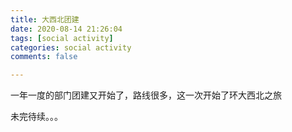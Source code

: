 ```yaml
---
title: 大西北团建
date: 2020-08-14 21:26:04
tags: [social activity]
categories: social activity
comments: false

---
```


 一年一度的部门团建又开始了，路线很多，这一次开始了环大西北之旅

<!--more-->

未完待续。。。